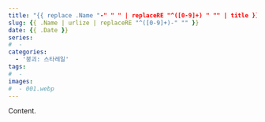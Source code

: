 ```yaml
---
title: "{{ replace .Name "-" " " | replaceRE "^([0-9]+) " "" | title }}"
slug: {{ .Name | urlize | replaceRE "^([0-9]+)-" "" }}
date: {{ .Date }}
series:
#  - 
categories:
  - '붕괴: 스타레일'
tags:
#  - 
images:
#  - 001.webp
---
```


Content.
